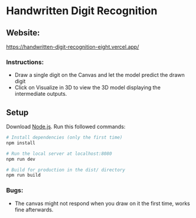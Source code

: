 # Handwritten Digit Recognition

## Website: 
https://handwritten-digit-recognition-eight.vercel.app/

### Instructions:
- Draw a single digit on the Canvas and let the model predict the drawn digit
- Click on Visualize in 3D to view the 3D model displaying the intermediate outputs.


## Setup
Download [Node.js](https://nodejs.org/en/download/).
Run this followed commands:

``` bash
# Install dependencies (only the first time)
npm install

# Run the local server at localhost:8080
npm run dev

# Build for production in the dist/ directory
npm run build
```

### Bugs:
- The canvas might not respond when you draw on it the first time, works fine afterwards.

